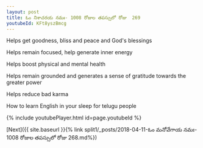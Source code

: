 ```yaml
---
layout: post
title: ఓం నిశాచరయ నమః- 1008 రోజుల తపస్సులో రోజు  269
youtubeId: KFt8yszBmcg
---
```

 
 
Helps get goodness, bliss and peace and God's blessings
 
Helps remain focused, help generate inner energy 
 
Helps boost physical and mental health 
 
Helps remain grounded and generates a sense of gratitude towards the greater power 
 
Helps reduce bad karma
 
How to learn English in your sleep for telugu people
 
 
 
 


{% include youtubePlayer.html id=page.youtubeId %}
 
[Next]({{ site.baseurl }}{% link split1/_posts/2018-04-11-ఓం మనోవేగాయ నమః- 1008 రోజుల తపస్సులో రోజు  268.md%})
 

